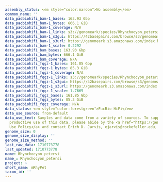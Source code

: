 ```yaml
---
assembly_status: <em style="color:maroon">No assembly</em>
common_name: ''
data_pacbiohifi_bam-1_bases: 163.93 Gbp
data_pacbiohifi_bam-1_bytes: 666.1 GiB
data_pacbiohifi_bam-1_coverage: N/A
data_pacbiohifi_bam-1_links: s3://genomeark/species/Rhynchocyon_petersi/mRhyPet1/genomic_data/pacbio_hifi/<br>
data_pacbiohifi_bam-1_s3gui: https://42basepairs.com/browse/s3/genomeark/species/Rhynchocyon_petersi/mRhyPet1/genomic_data/pacbio_hifi/
data_pacbiohifi_bam-1_s3url: https://genomeark.s3.amazonaws.com/index.html?prefix=species/Rhynchocyon_petersi/mRhyPet1/genomic_data/pacbio_hifi/
data_pacbiohifi_bam-1_scale: 0.2292
data_pacbiohifi_bam_bases: 163.93 Gbp
data_pacbiohifi_bam_bytes: 666.1 GiB
data_pacbiohifi_bam_coverage: N/A
data_pacbiohifi_fqgz-1_bases: 161.85 Gbp
data_pacbiohifi_fqgz-1_bytes: 85.3 GiB
data_pacbiohifi_fqgz-1_coverage: N/A
data_pacbiohifi_fqgz-1_links: s3://genomeark/species/Rhynchocyon_petersi/mRhyPet1/genomic_data/pacbio_hifi/<br>
data_pacbiohifi_fqgz-1_s3gui: https://42basepairs.com/browse/s3/genomeark/species/Rhynchocyon_petersi/mRhyPet1/genomic_data/pacbio_hifi/
data_pacbiohifi_fqgz-1_s3url: https://genomeark.s3.amazonaws.com/index.html?prefix=species/Rhynchocyon_petersi/mRhyPet1/genomic_data/pacbio_hifi/
data_pacbiohifi_fqgz-1_scale: 1.7665
data_pacbiohifi_fqgz_bases: 161.85 Gbp
data_pacbiohifi_fqgz_bytes: 85.3 GiB
data_pacbiohifi_fqgz_coverage: N/A
data_status: <em style="color:forestgreen">PacBio HiFi</em>
data_use_source: from-default
data_use_text: Samples and data come from a variety of sources. To support fair and
  productive use of this data, please abide by the <a href="https://genome10k.soe.ucsc.edu/data-use-policies/">Data
  Use Policy</a> and contact Erich D. Jarvis, ejarvis@rockefeller.edu, with any questions.
genome_size: 0
genome_size_display: ''
genome_size_method: ''
last_raw_data: 1710773778
last_updated: 1710773778
name: Rhynchocyon petersi
name_: Rhynchocyon_petersi
project: ~
short_name: mRhyPet
taxon_id: ''
---
```


